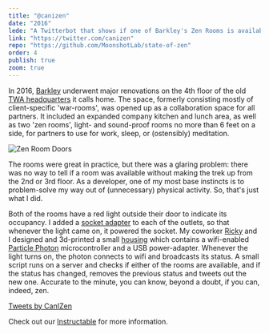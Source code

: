 ```yaml
---
title: "@canizen"
date: "2016"
lede: "A Twitterbot that shows if one of Barkley's Zen Rooms is available."
link: "https://twitter.com/canizen"
repo: "https://github.com/MoonshotLab/state-of-zen"
order: 4
publish: true
zoom: true
---
```


In 2016, <a href="https://www.barkleyus.com/" target="_blank">Barkley</a> underwent major renovations on the 4th floor of the old <a href="https://en.wikipedia.org/wiki/TWA_Corporate_Headquarters_Building" target="_blank">TWA headquarters</a> it calls home. The space, formerly consisting mostly of client-specific 'war-rooms', was opened up as a collaboration space for all partners. It included an expanded company kitchen and lunch area, as well as two 'zen rooms', light- and sound-proof rooms no more than 6 feet on a side, for partners to use for work, sleep, or (ostensibly) meditation.

<div class="blog-inset">
<img src="/canizen-doors.gif" alt="Zen Room Doors" title="Zen Room Doors" data-action="zoom"/>
</div>

The rooms were great in practice, but there was a glaring problem: there was no way to tell if a room was available without making the trek up from the 2nd or 3rd floor. As a developer, one of my most base instincts is to problem-solve my way out of (unnecessary) physical activity. So, that's just what I did.

Both of the rooms have a red light outside their door to indicate its occupancy. I added a <a href="https://www.amazon.com/Onite-2-Pack-Standard-Holder-Adapter/dp/B01EHAE56S" target="_blank">socket adapter</a> to each of the outlets, so that whenever the light came on, it powered the socket. My coworker <a href="https://about.me/ricky.catto" target="_blank">Ricky</a> and I designed and 3d-printed a small <a href="https://www.thingiverse.com/thing:1948319" target="_blank">housing</a> which contains a wifi-enabled <a href="https://www.particle.io/products/hardware/photon-wifi-dev-kit" target="_blank">Particle Photon</a> microcontroller and a USB power-adapter. Whenever the light turns on, the photon connects to wifi and broadcasts its status. A small script runs on a server and checks if either of the rooms are available, and if the status has changed, removes the previous status and tweets out the new one. Accurate to the minute, you can know, beyond a doubt, if you can, indeed, zen.

<div class="blog-inset"><a class="twitter-timeline" href="https://twitter.com/CanIZen?ref_src=twsrc%5Etfw">Tweets by CanIZen</a></div>

Check out our <a href="http://www.instructables.com/id/Spy-on-Your-Lightbulbs/" target="_blank">Instructable</a> for more information.
